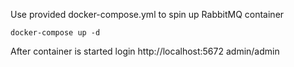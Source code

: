 Use provided docker-compose.yml to spin up RabbitMQ container
```
docker-compose up -d
```

After container is started login http://localhost:5672 admin/admin
